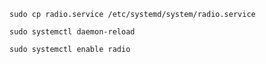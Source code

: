 `sudo cp radio.service /etc/systemd/system/radio.service`

`sudo systemctl daemon-reload`

`sudo systemctl enable radio`